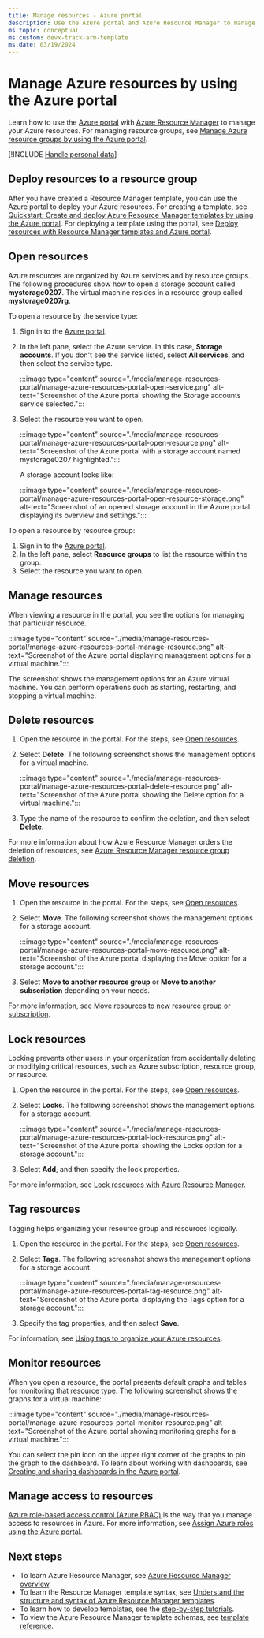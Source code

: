 ```yaml
---
title: Manage resources - Azure portal
description: Use the Azure portal and Azure Resource Manager to manage your resources. Shows how to deploy and delete resources. 
ms.topic: conceptual
ms.custom: devx-track-arm-template
ms.date: 03/19/2024
---
```


# Manage Azure resources by using the Azure portal

Learn how to use the [Azure portal](https://portal.azure.com) with [Azure Resource Manager](overview.md) to manage your Azure resources. For managing resource groups, see [Manage Azure resource groups by using the Azure portal](manage-resource-groups-portal.md).

[!INCLUDE [Handle personal data](../../../includes/gdpr-intro-sentence.md)]

## Deploy resources to a resource group

After you have created a Resource Manager template, you can use the Azure portal to deploy your Azure resources. For creating a template, see [Quickstart: Create and deploy Azure Resource Manager templates by using the Azure portal](../templates/quickstart-create-templates-use-the-portal.md). For deploying a template using the portal, see [Deploy resources with Resource Manager templates and Azure portal](../templates/deploy-portal.md).

## Open resources

Azure resources are organized by Azure services and by resource groups. The following procedures show how to open a storage account called **mystorage0207**. The virtual machine resides in a resource group called **mystorage0207rg**.

To open a resource by the service type:

1. Sign in to the [Azure portal](https://portal.azure.com).
2. In the left pane, select the Azure service. In this case, **Storage accounts**.  If you don't see the service listed, select **All services**, and then select the service type.

    :::image type="content" source="./media/manage-resources-portal/manage-azure-resources-portal-open-service.png" alt-text="Screenshot of the Azure portal showing the Storage accounts service selected.":::

3. Select the resource you want to open.

    :::image type="content" source="./media/manage-resources-portal/manage-azure-resources-portal-open-resource.png" alt-text="Screenshot of the Azure portal with a storage account named mystorage0207 highlighted.":::

    A storage account looks like:

    :::image type="content" source="./media/manage-resources-portal/manage-azure-resources-portal-open-resource-storage.png" alt-text="Screenshot of an opened storage account in the Azure portal displaying its overview and settings.":::

To open a resource by resource group:

1. Sign in to the [Azure portal](https://portal.azure.com).
2. In the left pane, select **Resource groups** to list the resource within the group.
3. Select the resource you want to open. 

## Manage resources

When viewing a resource in the portal, you see the options for managing that particular resource.

:::image type="content" source="./media/manage-resources-portal/manage-azure-resources-portal-manage-resource.png" alt-text="Screenshot of the Azure portal displaying management options for a virtual machine.":::

The screenshot shows the management options for an Azure virtual machine. You can perform operations such as starting, restarting, and stopping a virtual machine.

## Delete resources

1. Open the resource in the portal. For the steps, see [Open resources](#open-resources).
2. Select **Delete**. The following screenshot shows the management options for a virtual machine.

    :::image type="content" source="./media/manage-resources-portal/manage-azure-resources-portal-delete-resource.png" alt-text="Screenshot of the Azure portal showing the Delete option for a virtual machine.":::
3. Type the name of the resource to confirm the deletion, and then select **Delete**.

For more information about how Azure Resource Manager orders the deletion of resources, see [Azure Resource Manager resource group deletion](delete-resource-group.md).

## Move resources

1. Open the resource in the portal. For the steps, see [Open resources](#open-resources).
2. Select **Move**. The following screenshot shows the management options for a storage account.

    :::image type="content" source="./media/manage-resources-portal/manage-azure-resources-portal-move-resource.png" alt-text="Screenshot of the Azure portal displaying the Move option for a storage account.":::
3. Select **Move to another resource group** or **Move to another subscription** depending on your needs.

For more information, see [Move resources to new resource group or subscription](move-resource-group-and-subscription.md).

## Lock resources

Locking prevents other users in your organization from accidentally deleting or modifying critical resources, such as Azure subscription, resource group, or resource. 

1. Open the resource in the portal. For the steps, see [Open resources](#open-resources).
2. Select **Locks**. The following screenshot shows the management options for a storage account.

    :::image type="content" source="./media/manage-resources-portal/manage-azure-resources-portal-lock-resource.png" alt-text="Screenshot of the Azure portal showing the Locks option for a storage account.":::
3. Select **Add**, and then specify the lock properties.

For more information, see [Lock resources with Azure Resource Manager](lock-resources.md).

## Tag resources

Tagging helps organizing your resource group and resources logically. 

1. Open the resource in the portal. For the steps, see [Open resources](#open-resources).
2. Select **Tags**. The following screenshot shows the management options for a storage account.

    :::image type="content" source="./media/manage-resources-portal/manage-azure-resources-portal-tag-resource.png" alt-text="Screenshot of the Azure portal displaying the Tags option for a storage account.":::
3. Specify the tag properties, and then select **Save**.

For information, see [Using tags to organize your Azure resources](tag-resources-portal.md).

## Monitor resources

When you open a resource, the portal presents default graphs and tables for monitoring that resource type. The following screenshot shows the graphs for a virtual machine:

:::image type="content" source="./media/manage-resources-portal/manage-azure-resources-portal-monitor-resource.png" alt-text="Screenshot of the Azure portal showing monitoring graphs for a virtual machine.":::

You can select the pin icon on the upper right corner of the graphs to pin the graph to the dashboard. To learn about working with dashboards, see [Creating and sharing dashboards in the Azure portal](../../azure-portal/azure-portal-dashboards.md).

## Manage access to resources

[Azure role-based access control (Azure RBAC)](../../role-based-access-control/overview.md) is the way that you manage access to resources in Azure. For more information, see [Assign Azure roles using the Azure portal](../../role-based-access-control/role-assignments-portal.md).

## Next steps

- To learn Azure Resource Manager, see [Azure Resource Manager overview](overview.md).
- To learn the Resource Manager template syntax, see [Understand the structure and syntax of Azure Resource Manager templates](../templates/syntax.md).
- To learn how to develop templates, see the [step-by-step tutorials](../index.yml).
- To view the Azure Resource Manager template schemas, see [template reference](/azure/templates/).
